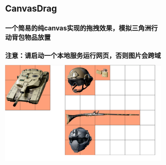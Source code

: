 # CanvasDrag

## 一个简易的纯canvas实现的拖拽效果，模拟三角洲行动背包物品放置

## 注意：请启动一个本地服务运行网页，否则图片会跨域

![图片描述](image/example.png)